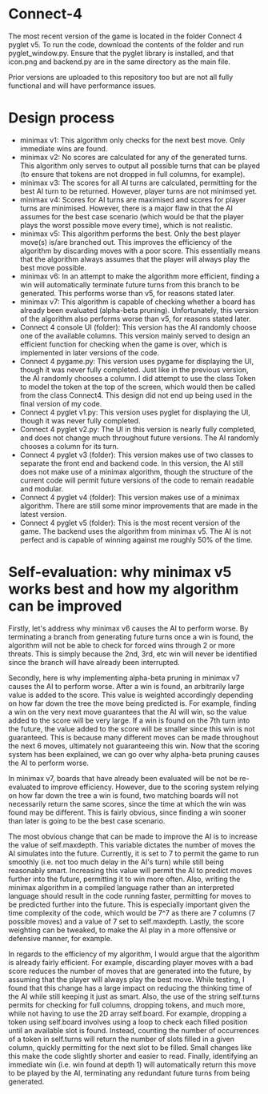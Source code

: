 # Connect-4
The most recent version of the game is located in the folder Connect 4 pyglet v5. To run the code, download the contents of the folder and run pyglet_window.py. Ensure that the pyglet library is installed, and that icon.png and backend.py are in the same directory as the main file.

Prior versions are uploaded to this repository too but are not all fully functional and will have performance issues.

# Design process
- minimax v1: This algorithm only checks for the next best move. Only immediate wins are found.
- minimax v2: No scores are calculated for any of the generated turns. This algorithm only serves to output all possible turns that can be played (to ensure that tokens are not dropped in full columns, for example).
- minimax v3: The scores for all AI turns are calculated, permitting for the best AI turn to be returned. However, player turns are not minimsed yet.
- minimax v4: Scores for AI turns are maximised and scores for player turns are minimised. However, there is a major flaw in that the AI assumes for the best case scenario (which would be that the player plays the worst possible move every time), which is not realistic.
- minimax v5: This algorithm performs the best. Only the best player move(s) is/are branched out. This improves the efficiency of the algorithm by discarding moves with a poor score. This essentially means that the algorithm always assumes that the player will always play the best move possible.
- minimax v6: In an attempt to make the algorithm more efficient, finding a win will automatically terminate future turns from this branch to be generated. This performs worse than v5, for reasons stated later.
- minimax v7: This algorithm is capable of checking whether a board has already been evaluated (alpha-beta pruning). Unfortunately, this version of the algorithm also performs worse than v5, for reasons stated later.
- Connect 4 console UI (folder): This version has the AI randomly choose one of the available columns. This version mainly served to design an efficient function for checking when the game is over, which is implemented in later versions of the code.
- Connect 4 pygame.py: This version uses pygame for displaying the UI, though it was never fully completed. Just like in the previous version, the AI randomly chooses a column. I did attempt to use the class Token to model the token at the top of the screen, which would then be called from the class Connect4. This design did not end up being used in the final version of my code.
- Connect 4 pyglet v1.py: This version uses pyglet for displaying the UI, though it was never fully completed. 
- Connect 4 pyglet v2.py: The UI in this version is nearly fully completed, and does not change much throughout future versions. The AI randomly chooses a column for its turn.
- Connect 4 pyglet v3 (folder): This version makes use of two classes to separate the front end and backend code. In this version, the AI still does not make use of a minimax algorithm, though the structure of the current code will permit future versions of the code to remain readable and modular.
- Connect 4 pyglet v4 (folder): This version makes use of a minimax algorithm. There are still some minor improvements that are made in the latest version.
- Connect 4 pyglet v5 (folder): This is the most recent version of the game. The backend uses the algorithm from minimax v5. The AI is not perfect and is capable of winning against me roughly 50% of the time.

# Self-evaluation: why minimax v5 works best and how my algorithm can be improved
Firstly, let's address why minimax v6 causes the AI to perform worse. By terminating a branch from generating future turns once a win is found, the algorithm will not be able to check for forced wins through 2 or more threats. This is simply because the 2nd, 3rd, etc win will never be identified since the branch will have already been interrupted.

Secondly, here is why implementing alpha-beta pruning in minimax v7 causes the AI to perform worse. After a win is found, an arbitrarily large value is added to the score. This value is weighted accordingly depending on how far down the tree the move being predicted is. For example, finding a win on the very next move guarantees that the AI will win, so the value added to the score will be very large. If a win is found on the 7th turn into the future, the value added to the score will be smaller since this win is not guaranteed. This is because many different moves can be made throughout the next 6 moves, ultimately not guaranteeing this win. Now that the scoring system has been explained, we can go over why alpha-beta pruning causes the AI to perform worse. 

In minimax v7, boards that have already been evaluated will be not be re-evaluated to improve efficiency. However, due to the scoring system relying on how far down the tree a win is found, two matching boards will not necessarily return the same scores, since the time at which the win was found may be different. This is fairly obvious, since finding a win sooner than later is going to be the best case scenario.

The most obvious change that can be made to improve the AI is to increase the value of self.maxdepth. This variable dictates the number of moves the AI simulates into the future. Currently, it is set to 7 to permit the game to run smoothly (i.e. not too much delay in the AI's turn) while still being reasonably smart. Increasing this value will permit the AI to predict moves further into the future, permitting it to win more often. Also, writing the minimax algorithm in a compiled language rather than an interpreted language should result in the code running faster, permitting for moves to be predicted further into the future. This is especially important given the time complexity of the code, which would be 7^7 as there are 7 columns (7 possible moves) and a value of 7 set to self.maxdepth. Lastly, the score weighting can be tweaked, to make the AI play in a more offensive or defensive manner, for example.

In regards to the efficiency of my algorithm, I would argue that the algorithm is already fairly efficient. For example, discarding player moves with a bad score reduces the number of moves that are generated into the future, by assuming that the player will always play the best move. While testing, I found that this change has a large impact on reducing the thinking time of the AI while still keeping it just as smart. Also, the use of the string self.turns permits for checking for full columns, dropping tokens, and much more, while not having to use the 2D array self.board. For example, dropping a token using self.board involves using a loop to check each filled position until an available slot is found. Instead, counting the number of occurrences of a token in self.turns will return the number of slots filled in a given column, quickly permitting for the next slot to be filled. Small changes like this make the code slightly shorter and easier to read. Finally, identifying an immediate win (i.e. win found at depth 1) will automatically return this move to be played by the AI, terminating any redundant future turns from being generated.
